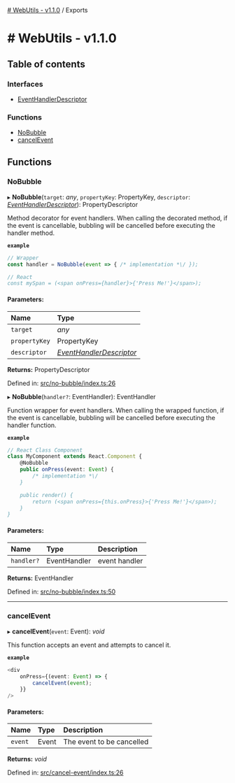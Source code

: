 [# WebUtils - v1.1.0](README.md) / Exports

# # WebUtils - v1.1.0

## Table of contents

### Interfaces

- [EventHandlerDescriptor](interfaces/eventhandlerdescriptor.md)

### Functions

- [NoBubble](modules.md#nobubble)
- [cancelEvent](modules.md#cancelevent)

## Functions

### NoBubble

▸ **NoBubble**(`target`: *any*, `propertyKey`: PropertyKey, `descriptor`: [*EventHandlerDescriptor*](interfaces/eventhandlerdescriptor.md)): PropertyDescriptor

Method decorator for event handlers. When calling the decorated method, if the event is
cancellable, bubbling will be cancelled before executing the handler method.

**`example`** 
```typescript
// Wrapper
const handler = NoBubble(event => { /* implementation *\/ });

// React
const mySpan = (<span onPress={handler}>{'Press Me!'}</span>);
```

#### Parameters:

| Name | Type |
| :------ | :------ |
| `target` | *any* |
| `propertyKey` | PropertyKey |
| `descriptor` | [*EventHandlerDescriptor*](interfaces/eventhandlerdescriptor.md) |

**Returns:** PropertyDescriptor

Defined in: [src/no-bubble/index.ts:26](https://github.com/bcheidemann/web-utils/blob/910943c/src/no-bubble/index.ts#L26)

▸ **NoBubble**(`handler?`: EventHandler): EventHandler

Function wrapper for event handlers. When calling the wrapped function, if the event is
cancellable, bubbling will be cancelled before executing the handler function.

**`example`** 
```typescript
// React Class Component
class MyComponent extends React.Component {
    @NoBubble
    public onPress(event: Event) {
        /* implementation *\/
    }

    public render() {
        return (<span onPress={this.onPress}>{'Press Me!'}</span>);
    }
}
```

#### Parameters:

| Name | Type | Description |
| :------ | :------ | :------ |
| `handler?` | EventHandler | event handler |

**Returns:** EventHandler

Defined in: [src/no-bubble/index.ts:50](https://github.com/bcheidemann/web-utils/blob/910943c/src/no-bubble/index.ts#L50)

___

### cancelEvent

▸ **cancelEvent**(`event`: Event): *void*

This function accepts an event and attempts to cancel it.

**`example`** 
```typescript
<div
    onPress={(event: Event) => {
        cancelEvent(event);
    }}
/>
```

#### Parameters:

| Name | Type | Description |
| :------ | :------ | :------ |
| `event` | Event | The event to be cancelled |

**Returns:** *void*

Defined in: [src/cancel-event/index.ts:26](https://github.com/bcheidemann/web-utils/blob/910943c/src/cancel-event/index.ts#L26)
